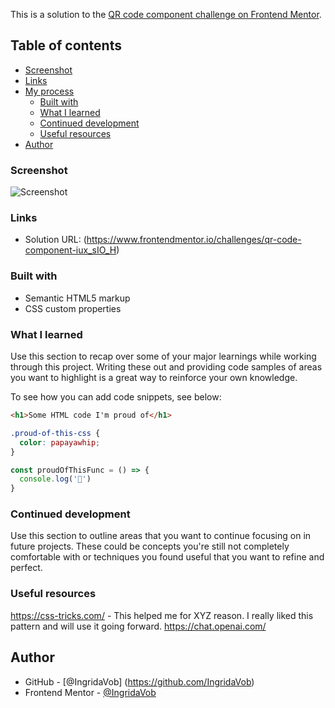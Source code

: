 

This is a solution to the [QR code component challenge on Frontend Mentor](https://www.frontendmentor.io/challenges/qr-code-component-iux_sIO_H).
## Table of contents

  - [Screenshot](#screenshot)
  - [Links](#links)
- [My process](#my-process)
  - [Built with](#built-with)
  - [What I learned](#what-i-learned)
  - [Continued development](#continued-development)
  - [Useful resources](#useful-resources)
- [Author](#author)


### Screenshot

![Screenshot](/qr-code-preview-card/screenshots/screenshotQRcode.png)


### Links

- Solution URL: (https://www.frontendmentor.io/challenges/qr-code-component-iux_sIO_H)

### Built with

- Semantic HTML5 markup
- CSS custom properties

### What I learned

Use this section to recap over some of your major learnings while working through this project. Writing these out and providing code samples of areas you want to highlight is a great way to reinforce your own knowledge.

To see how you can add code snippets, see below:

```html
<h1>Some HTML code I'm proud of</h1>
```
```css
.proud-of-this-css {
  color: papayawhip;
}
```
```js
const proudOfThisFunc = () => {
  console.log('🎉')
}
```



### Continued development

Use this section to outline areas that you want to continue focusing on in future projects. These could be concepts you're still not completely comfortable with or techniques you found useful that you want to refine and perfect.


### Useful resources

https://css-tricks.com/ - This helped me for XYZ reason. I really liked this pattern and will use it going forward.
https://chat.openai.com/


## Author

- GitHub - [@IngridaVob] (https://github.com/IngridaVob)
- Frontend Mentor - [@IngridaVob](https://www.frontendmentor.io/profile/IngridaVob)

